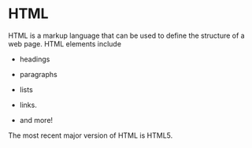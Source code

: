 # HTML

HTML is a markup language that can be used to define the structure of a web page. HTML elements include

* headings
* paragraphs
* lists
* links.
* and more!

The most recent major version of HTML is HTML5.